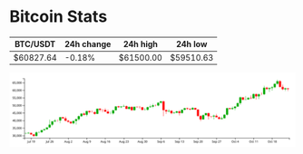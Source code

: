 # Bitcoin Stats

BTC/USDT|24h change|24h high|24h low|
|---|---|---|---|
|$60827.64|-0.18%|$61500.00|$59510.63|

<img src="./chart.svg">
